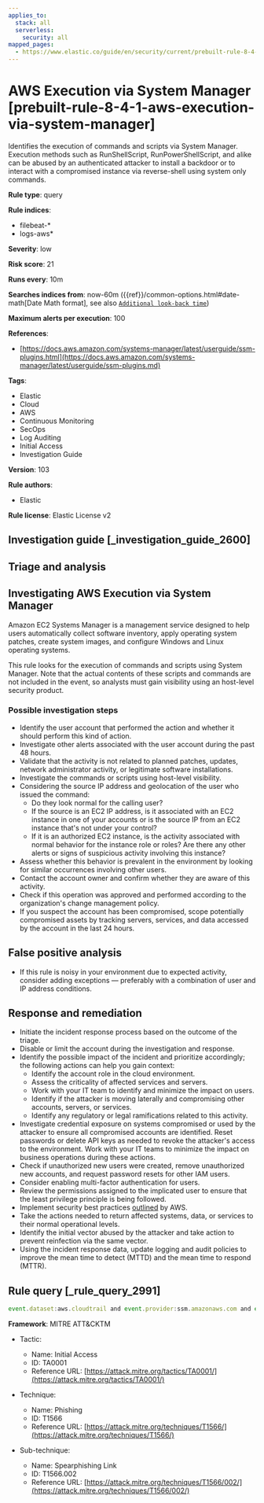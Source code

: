 ```yaml
---
applies_to:
  stack: all
  serverless:
    security: all
mapped_pages:
  - https://www.elastic.co/guide/en/security/current/prebuilt-rule-8-4-1-aws-execution-via-system-manager.html
---
```


# AWS Execution via System Manager [prebuilt-rule-8-4-1-aws-execution-via-system-manager]

Identifies the execution of commands and scripts via System Manager. Execution methods such as RunShellScript, RunPowerShellScript, and alike can be abused by an authenticated attacker to install a backdoor or to interact with a compromised instance via reverse-shell using system only commands.

**Rule type**: query

**Rule indices**:

* filebeat-*
* logs-aws*

**Severity**: low

**Risk score**: 21

**Runs every**: 10m

**Searches indices from**: now-60m ({{ref}}/common-options.html#date-math[Date Math format], see also [`Additional look-back time`](docs-content://solutions/security/detect-and-alert/create-detection-rule.md#rule-schedule))

**Maximum alerts per execution**: 100

**References**:

* [https://docs.aws.amazon.com/systems-manager/latest/userguide/ssm-plugins.html](https://docs.aws.amazon.com/systems-manager/latest/userguide/ssm-plugins.md)

**Tags**:

* Elastic
* Cloud
* AWS
* Continuous Monitoring
* SecOps
* Log Auditing
* Initial Access
* Investigation Guide

**Version**: 103

**Rule authors**:

* Elastic

**Rule license**: Elastic License v2

## Investigation guide [_investigation_guide_2600]

## Triage and analysis

## Investigating AWS Execution via System Manager

Amazon EC2 Systems Manager is a management service designed to help users automatically collect software inventory, apply
operating system patches, create system images, and configure Windows and Linux operating systems.

This rule looks for the execution of commands and scripts using System Manager. Note that the actual contents of these
scripts and commands are not included in the event, so analysts must gain visibility using an host-level security product.

### Possible investigation steps

- Identify the user account that performed the action and whether it should perform this kind of action.
- Investigate other alerts associated with the user account during the past 48 hours.
- Validate that the activity is not related to planned patches, updates, network administrator activity, or legitimate
software installations.
- Investigate the commands or scripts using host-level visibility.
- Considering the source IP address and geolocation of the user who issued the command:
    - Do they look normal for the calling user?
    - If the source is an EC2 IP address, is it associated with an EC2 instance in one of your accounts or is the source
    IP from an EC2 instance that's not under your control?
    - If it is an authorized EC2 instance, is the activity associated with normal behavior for the instance role or roles?
    Are there any other alerts or signs of suspicious activity involving this instance?
- Assess whether this behavior is prevalent in the environment by looking for similar occurrences involving other users.
- Contact the account owner and confirm whether they are aware of this activity.
- Check if this operation was approved and performed according to the organization's change management policy.
- If you suspect the account has been compromised, scope potentially compromised assets by tracking servers, services,
and data accessed by the account in the last 24 hours.

## False positive analysis

- If this rule is noisy in your environment due to expected activity, consider adding exceptions — preferably with a
combination of user and IP address conditions.

## Response and remediation

- Initiate the incident response process based on the outcome of the triage.
- Disable or limit the account during the investigation and response.
- Identify the possible impact of the incident and prioritize accordingly; the following actions can help you gain context:
    - Identify the account role in the cloud environment.
    - Assess the criticality of affected services and servers.
    - Work with your IT team to identify and minimize the impact on users.
    - Identify if the attacker is moving laterally and compromising other accounts, servers, or services.
    - Identify any regulatory or legal ramifications related to this activity.
- Investigate credential exposure on systems compromised or used by the attacker to ensure all compromised accounts are
identified. Reset passwords or delete API keys as needed to revoke the attacker's access to the environment. Work with
your IT teams to minimize the impact on business operations during these actions.
- Check if unauthorized new users were created, remove unauthorized new accounts, and request password resets for other IAM users.
- Consider enabling multi-factor authentication for users.
- Review the permissions assigned to the implicated user to ensure that the least privilege principle is being followed.
- Implement security best practices [outlined](https://aws.amazon.com/premiumsupport/knowledge-center/security-best-practices/) by AWS.
- Take the actions needed to return affected systems, data, or services to their normal operational levels.
- Identify the initial vector abused by the attacker and take action to prevent reinfection via the same vector.
- Using the incident response data, update logging and audit policies to improve the mean time to detect (MTTD) and the
mean time to respond (MTTR).

## Rule query [_rule_query_2991]

```js
event.dataset:aws.cloudtrail and event.provider:ssm.amazonaws.com and event.action:SendCommand and event.outcome:success
```

**Framework**: MITRE ATT&CKTM

* Tactic:

    * Name: Initial Access
    * ID: TA0001
    * Reference URL: [https://attack.mitre.org/tactics/TA0001/](https://attack.mitre.org/tactics/TA0001/)

* Technique:

    * Name: Phishing
    * ID: T1566
    * Reference URL: [https://attack.mitre.org/techniques/T1566/](https://attack.mitre.org/techniques/T1566/)

* Sub-technique:

    * Name: Spearphishing Link
    * ID: T1566.002
    * Reference URL: [https://attack.mitre.org/techniques/T1566/002/](https://attack.mitre.org/techniques/T1566/002/)



